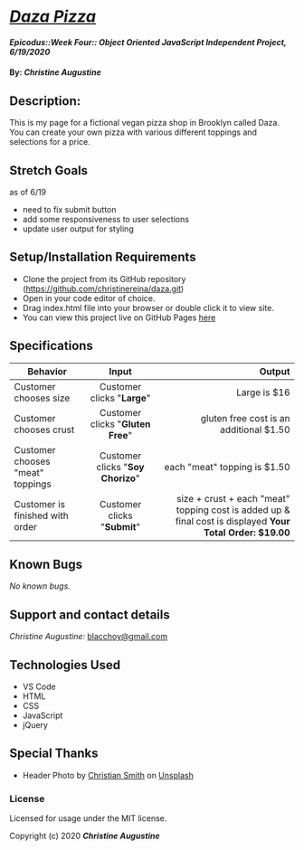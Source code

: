 # _[Daza Pizza](https://christinereina.github.io/daza/)_

#### _Epicodus::Week Four:: Object Oriented JavaScript Independent Project, 6/19/2020_

#### By: _**Christine Augustine**_

## Description:

This is my page for a fictional vegan pizza shop in Brooklyn called Daza. You can create your own pizza with various different toppings and selections for a price. 

## Stretch Goals

as of 6/19
* need to fix submit button
* add some responsiveness to user selections
* update user output for styling

## Setup/Installation Requirements

* Clone the project from its GitHub repository (https://github.com/christinereina/daza.git)
* Open in your code editor of choice.
* Drag index.html file into your browser or double click it to view site.
* You can view this project live on GitHub Pages [here](https://christinereina.github.io/daza/)

## Specifications

| Behavior       | Input         | Output  |
| ------------- |:-------------:| -----:|
| Customer chooses size | Customer clicks "**Large**" | Large is $16|
| Customer chooses crust | Customer clicks "**Gluten Free**" | gluten free cost is an additional $1.50|
| Customer chooses "meat" toppings | Customer clicks "**Soy Chorizo**" | each  "meat" topping is $1.50|
| Customer is finished with order| Customer clicks "**Submit**" | size + crust + each "meat" topping cost is added up & final cost is displayed **Your Total Order: $19.00**|


## Known Bugs

_No known bugs._

## Support and contact details

_Christine Augustine:_
blacchoy@gmail.com

## Technologies Used

* VS Code
* HTML
* CSS
* JavaScript
* jQuery 

## Special Thanks
* <span>Header Photo by <a href="https://unsplash.com/@createdbychris?utm_source=unsplash&amp;utm_medium=referral&amp;utm_content=creditCopyText">Christian Smith</a> on <a href="/s/photos/black-nyc-people?utm_source=unsplash&amp;utm_medium=referral&amp;utm_content=creditCopyText">Unsplash</a></span>

### License

Licensed for usage under the MIT license.

Copyright (c) 2020 **_Christine Augustine_**